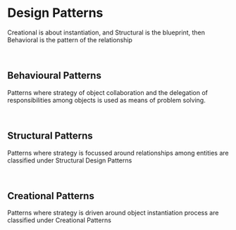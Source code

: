 <h1>Design Patterns</h1>
<p>Creational is about instantiation, and Structural is the blueprint, then Behavioral is the pattern of the relationship </p>
</br>
<h2>Behavioural Patterns</h2>
<p>Patterns where strategy of object collaboration and the delegation of responsibilities among objects is used as means of problem solving.</p>
</br>
<h2>Structural Patterns</h2>
<p>Patterns where strategy is focussed around relationships among entities are classified under Structural Design Patterns</p>
</br>
<h2>Creational Patterns</h2>
<p>Patterns where strategy is driven around object instantiation process are classified under Creational Patterns</p>